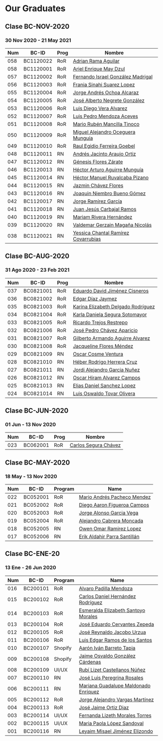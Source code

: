 # Our Graduates

## Clase BC-NOV-2020
### 30 Nov 2020 - 21 May 2021

| Num |  BC-ID | Prog | Nombre | 
| --- | --- | --- | --- |
| 058  | BC1120022 | RoR | [Adrian Rama Aguilar](class/bc-nov-20/BC1120022.pdf) |
| 058  | BC1120001 | RoR | [Ariel Enrique May Dzul](class/bc-nov-20/BC1120001.pdf) |
| 057  | BC1120002 | RoR | [Fernando Israel González Madrigal](class/bc-nov-20/BC1120002.pdf) |
| 056  | BC1120003 | RoR | [Frania Sinahi Suarez Lopez](class/bc-nov-20/BC1120003.pdf) |
| 055  | BC1120004 | RoR | [Jorge Andrés Ochoa Alcaraz](class/bc-nov-20/BC1120004.pdf) |
| 054  | BC1120005 | RoR | [José Alberto Negrete González](class/bc-nov-20/BC1120005.pdf) |
| 053  | BC1120006 | RoR | [Luis Diego Vera Alvarez](class/bc-nov-20/BC1120006.pdf) |
| 052  | BC1120007 | RoR | [Luis Pedro Mendoza Aceves](class/bc-nov-20/BC1120007.pdf) |
| 051  | BC1120008 | RoR | [Mario Rubén Mancilla Tinoco](class/bc-nov-20/BC1120008.pdf) |
| 050  | BC1120009 | RoR | [Miguel Alejandro Oceguera Munguía](class/bc-nov-20/BC1120009.pdf) |
| 049  | BC1120010 | RoR | [Raul Egidio Ferreira Goebel](class/bc-nov-20/BC1120010.pdf) |
| 048  | BC1120011 | RN | [Andrés Jacinto Araujo Ortiz](class/bc-nov-20/BC1120011.pdf) |
| 047  | BC1120012 | RN | [Génesis Flores Zárate](class/bc-nov-20/BC1120012.pdf) |
| 046  | BC1120013 | RN | [Héctor Arturo Aguirre Munguía](class/bc-nov-20/BC1120013.pdf) |
| 045  | BC1120014 | RN | [Héctor Manuel Ruvalcaba Pizano](class/bc-nov-20/BC1120014.pdf) |
| 044  | BC1120015 | RN | [Jazmin Chávez Flores](class/bc-nov-20/BC1120015.pdf) |
| 043  | BC1120016 | RN | [Joaquin Niembro Bueno Gómez](class/bc-nov-20/BC1120016.pdf) |
| 042  | BC1120017 | RN | [Jorge Ramírez García](class/bc-nov-20/BC1120017.pdf) |
| 041  | BC1120018 | RN | [Juan Jesús Carbajal Ramos](class/bc-nov-20/BC1120018.pdf) |
| 040  | BC1120019 | RN | [Mariam Rivera Hernández](class/bc-nov-20/BC1120019.pdf) |
| 039  | BC1120020 | RN | [Valdemar Gerzain Magaña Nicolás](class/bc-nov-20/BC1120020.pdf) |
| 038  | BC1120021 | RN | [Yessica Chantal Ramírez Covarrubias](class/bc-nov-20/BC1120021.pdf) |


## Clase BC-AUG-2020
### 31 Ago 2020 - 23 Feb 2021

| Num |  BC-ID | Prog | Nombre | 
| --- | --- | --- | --- |
| 037  | BC0821001 | RoR | [Eduardo David Jiménez Cisneros](class/bc-aug-20/BC0821001.pdf) |
| 036  | BC0821002 | RoR | [Edgar Díaz Jaymez](class/bc-aug-20/BC0821002.pdf) |
| 035  | BC0821003 | RoR | [Karina Elizabeth Delgado Rodríguez](class/bc-aug-20/BC0821003.pdf) |
| 034  | BC0821004 | RoR | [Karla Daniela Segura Sotomayor](class/bc-aug-20/BC0821004.pdf) |
| 033  | BC0821005 | RoR | [Ricardo Trejos Restrepo](class/bc-aug-20/BC0821005.pdf) |
| 032  | BC0821006 | RoR | [José Pedro Chávez Aparicio](class/bc-aug-20/BC0821006.pdf) |
| 031  | BC0821007 | RoR | [Gilberto Armando Aguirre Alvarez](class/bc-aug-20/BC0821007.pdf) |
| 030  | BC0821008 | RoR | [Jacqueline Flores Méndez](class/bc-aug-20/BC0821008.pdf) |
| 029  | BC0821009 | RN  | [Oscar Cosme Ventura](class/bc-aug-20/BC0821009.pdf) |
| 028  | BC0821010 | RN  | [Héber Rodrigo Herrera Cruz](class/bc-aug-20/BC0821010.pdf) |
| 027  | BC0821011 | RN  | [Jordi Alejandro Garcia Nuñez](class/bc-aug-20/BC0821011.pdf) |
| 026  | BC0821012 | RN  | [Oscar Hiram Alvarez Campos](class/bc-aug-20/BC0821012.pdf) |
| 025  | BC0821013 | RN  | [Elias Daniel Sanchez Lopez](class/bc-aug-20/BC0821013.pdf) |
| 024  | BC0821014 | RN | [Luis Oswaldo Tovar Olivera](class/bc-aug-20/BC0821014.pdf) |

## Clase BC-JUN-2020
### 01 Jun - 13 Nov 2020

| Num |  BC-ID | Prog | Nombre | 
| --- | --- | --- | --- |
| 023  | BC062001 | RoR | [Carlos Segura Chávez](class/bc-jun-20/BC062001.pdf) |

## Clase BC-MAY-2020
### 18 May - 13 Nov 2020

| Num | BC-ID | Program | Name | 
| --- | --- | --- | --- |
| 022  | BC052001 | RoR | [Mario Andrés Pacheco Mendez](class/bc-may-20/BC052001.pdf) |
| 021  | BC052002 | RoR | [Diego Aaron Figueroa Campos](class/bc-may-20/BC052002.pdf) | 
| 020  | BC052003 | RoR | [Jorge Alonso Garcia Vega](class/bc-may-20/BC052003.pdf) | 
| 019  | BC052004 | RoR | [Alejandro Cabrera Moncada](class/bc-may-20/BC052004.pdf) | 
| 018  | BC052005 | RN | [Owen Omar Ramirez Lopez](class/bc-may-20/BC052005.pdf) |
| 017  | BC052006 | RN | [Erik Aldahir Parra Santillán](class/bc-may-20/BC052006.pdf) |

## Clase BC-ENE-20
### 13 Ene - 26 Jun 2020

Num | BC-ID | Program | Name 
--- | --- | --- | ---
016 | BC200101 | RoR |	[Alvaro Padilla Mendoza](class/bc-ene-20/BC200101.pdf)
015 | BC200102 | RoR	|	[Carlos Daniel Hernández Rodríguez](class/bc-ene-20/BC200102.pdf)
014 | BC200103 | RoR	|	[Esmeralda Elizabeth Santoyo Morales](class/bc-ene-20/BC200103.pdf)
013 | BC200104 | RoR	|	[José Eduardo Cervantes Zepeda](class/bc-ene-20/BC200104.pdf)
012 | BC200105 | RoR	|	[José Reynaldo Jacobo Urzua](class/bc-ene-20/BC200105.pdf)
011 | BC200106 | RoR	|	[Luis Edgar Ramos de los Santos](class/bc-ene-20/BC200106.pdf)
010 | BC200107 | Shopify	|	[Aarón Iván Barreto Tapia](class/bc-ene-20/BC200107.pdf)
009 | BC200108 | Shopify	|	[Jaime Osvaldo González Cárdenas](class/bc-ene-20/BC200108.pdf)
008 | BC200109 | UI/UX	|	[Rubí Lizet Castellanos Núñez](class/bc-ene-20/BC200109.pdf)
007 | BC200110 | RN	|	[José Luis Peregrina Rosales](class/bc-ene-20/BC200110.pdf)
006 | BC200111 | RN	|	[Mariana Guadalupe Maldonado Enríquez](class/bc-ene-20/BC200111.pdf)
005 | BC200112 | RoR	|	[Jorge Alejandro Vargas Martínez](class/bc-ene-20/BC200112.pdf)
004 | BC200113 | RoR	|	[José Jaime Ortiz Diaz](class/bc-ene-20/BC200113.pdf)
003 | BC200114 | UI/UX	|	[Fernanda Lizeth Morales Torres](class/bc-ene-20/BC200114.pdf)
002 | BC200115 | UI/UX	|	[Maria Paola López Sandoval](class/bc-ene-20/BC200115.pdf)
001 | BC200116 | RN	|	[Leyaim Misael Jiménez Elizondo](class/bc-ene-20/BC200116.pdf)


